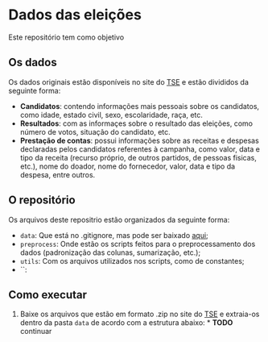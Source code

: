 # Dados das eleições 

Este repositório tem como objetivo 

## Os dados

Os dados originais estão disponíveis no site do [TSE](http://tse.jus.br/eleicoes/estatisticas/repositorio-de-dados-eleitorais-1/repositorio-de-dados-eleitorais) e estão divididos da seguinte forma:
 
 * **Candidatos**: contendo informações mais pessoais sobre os candidatos, como idade, estado civil, sexo, escolaridade, raça, etc.
 * **Resultados**: com as informaçes sobre o resultado das eleições, como número de votos, situação do candidato, etc.
 * **Prestação de contas**: possui informações sobre as receitas e despesas declaradas pelos candidatos referentes à campanha, como valor, data e tipo da receita (recurso próprio, de outros partidos, de pessoas fisicas, etc.), nome do doador, nome do fornecedor, valor, data e tipo da despesa, entre outros.

## O repositório

 Os arquivos deste repositrio estão organizados da seguinte forma:
 
  * `data`: Que está no .gitignore, mas pode ser baixado [aqui]();
  * `preprocess`: Onde estão os scripts feitos para o preprocessamento dos dados (padronização das colunas, sumarização, etc.);
  * `utils`: Com os arquivos utilizados nos scripts, como de constantes; 
  * ``: 
  
  ## Como executar
  
   1. Baixe os arquivos que estão em formato .zip no site do [TSE](http://tse.jus.br/eleicoes/estatisticas/repositorio-de-dados-eleitorais-1/repositorio-de-dados-eleitorais) e extraia-os dentro da pasta `data` de acordo com a estrutura abaixo:
    * **TODO** continuar
  
